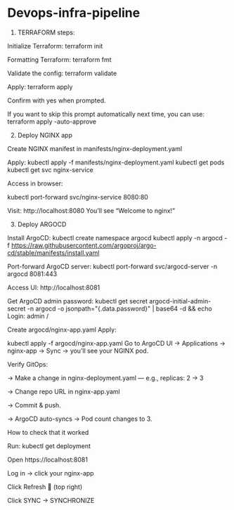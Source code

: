 # Devops-infra-pipeline

1. TERRAFORM steps:

Initialize Terraform:
terraform init

Formatting Terraform:
terraform fmt

Validate the config:
terraform validate

Apply:
terraform apply

Confirm with yes when prompted.

If you want to skip this prompt automatically next time, you can use:
terraform apply -auto-approve


2. Deploy NGINX app

Create NGINX manifest in manifests/nginx-deployment.yaml

Apply:
kubectl apply -f manifests/nginx-deployment.yaml
kubectl get pods
kubectl get svc nginx-service

Access in browser:

kubectl port-forward svc/nginx-service 8080:80

Visit: http://localhost:8080
You’ll see “Welcome to nginx!”

3. Deploy ARGOCD

Install ArgoCD:
kubectl create namespace argocd
kubectl apply -n argocd -f https://raw.githubusercontent.com/argoproj/argo-cd/stable/manifests/install.yaml

Port-forward ArgoCD server:
kubectl port-forward svc/argocd-server -n argocd 8081:443

Access UI: http://localhost:8081

Get ArgoCD admin password:
kubectl get secret argocd-initial-admin-secret -n argocd -o jsonpath="{.data.password}" | base64 -d && echo
Login: admin / <password>

Create argocd/nginx-app.yaml
Apply:

kubectl apply -f argocd/nginx-app.yaml
Go to ArgoCD UI → Applications → nginx-app → Sync → you’ll see your NGINX pod.

Verify GitOps:

-> Make a change in nginx-deployment.yaml — e.g., replicas: 2 → 3

-> Change repo URL in nginx-app.yaml

-> Commit & push.

-> ArgoCD auto-syncs → Pod count changes to 3.

How to check that it worked

Run:
kubectl get deployment

Open https://localhost:8081

Log in → click your nginx-app

Click Refresh 🔄 (top right)

Click SYNC → SYNCHRONIZE






